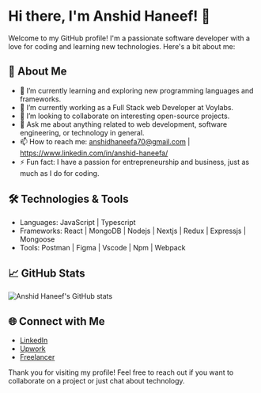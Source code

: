 # Hi there, I'm Anshid Haneef! 👋

Welcome to my GitHub profile! I'm a passionate software developer with a love for coding and learning new technologies. Here's a bit about me:

## 🚀 About Me
- 🌱 I’m currently learning and exploring new programming languages and frameworks.
- 💼 I’m currently working as a Full Stack web Developer at Voylabs.
- 👯 I’m looking to collaborate on interesting open-source projects.
- 💬 Ask me about anything related to web development, software engineering, or technology in general.
- 📫 How to reach me: anshidhaneefa70@gmail.com | https://www.linkedin.com/in/anshid-haneefa/
- ⚡ Fun fact: I have a passion for entrepreneurship and business, just as much as I do for coding.

## 🛠️ Technologies & Tools
- Languages: JavaScript | Typescript
- Frameworks: React | MongoDB | Nodejs | Nextjs | Redux | Expressjs | Mongoose 
- Tools: Postman | Figma | Vscode | Npm | Webpack

## 📈 GitHub Stats
![Anshid Haneef's GitHub stats](https://github-readme-stats.vercel.app/api?username=AnshidHaneef&show_icons=true&theme=radical)

## 🌐 Connect with Me
- [LinkedIn](https://www.linkedin.com/in/anshid-haneefa/)
- [Upwork](https://www.upwork.com/freelancers/~01be6f14866f46c663)
- [Freelancer](https://www.freelancer.com/u/anshidh5)

Thank you for visiting my profile! Feel free to reach out if you want to collaborate on a project or just chat about technology.
